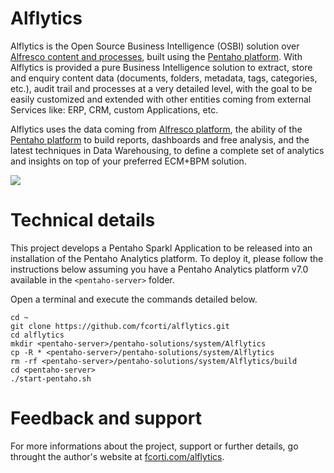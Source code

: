 Alflytics
===

Alflytics is the Open Source Business Intelligence (OSBI) solution over [Alfresco content and processes](http://www.alfresco.com), built using the [Pentaho platform](http://www.pentaho.com). With Alflytics is provided a pure Business Intelligence solution to extract, store and enquiry content data (documents, folders, metadata, tags, categories, etc.), audit trail and processes at a very detailed level, with the goal to be easily customized and extended with other entities coming from external Services like: ERP, CRM, custom Applications, etc.

Alflytics uses the data coming from [Alfresco platform](http://www.alfresco.com), the ability of the [Pentaho platform](http://www.pentaho.com) to build reports, dashboards and free analysis, and the latest techniques in Data Warehousing, to define a complete set of analytics and insights on top of your preferred ECM+BPM solution.

![](https://github.com/fcorti/Alflytics/blob/master/static/custom/img/alflytics.png|width=200)

# Technical details

This project develops a Pentaho Sparkl Application to be released into an installation of the Pentaho Analytics platform.
To deploy it, please follow the instructions below assuming you have a Pentaho Analytics platform v7.0 available in the `<pentaho-server>` folder.

Open a terminal and execute the commands detailed below.

    cd ~
    git clone https://github.com/fcorti/alflytics.git
    cd alflytics
    mkdir <pentaho-server>/pentaho-solutions/system/Alflytics
    cp -R * <pentaho-server>/pentaho-solutions/system/Alflytics
    rm -rf <pentaho-server>/pentaho-solutions/system/Alflytics/build
    cd <pentaho-server>
    ./start-pentaho.sh

# Feedback and support

For more informations about the project, support or further details, go throught the author's website at [fcorti.com/alflytics](http://fcorti.com/alflytics/).


